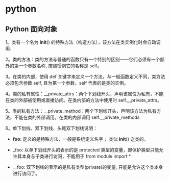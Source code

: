 # python

## Python 面向对象

1。类有一个名为 __init__() 的特殊方法（构造方法），该方法在类实例化时会自动调用.

2。类的方法：类的方法与普通的函数只有一个特别的区别——它们必须有一个额外的第一个参数名称, 按照惯例它的名称是 self。

3。在类的内部，使用 def 关键字来定义一个方法，与一般函数定义不同，类方法必须包含参数 self, 且为第一个参数，self 代表的是类的实例。

4。类的私有属性：__private_attrs：两个下划线开头，声明该属性为私有，不能在类的外部被使用或直接访问。在类内部的方法中使用时 self.__private_attrs。

5。类的私有方法：__private_method：两个下划线开头，声明该方法为私有方法，不能在类的外部调用。在类的内部调用 self.__private_methods

6。单下划线、双下划线、头尾双下划线说明：

* __foo__: 定义的是特殊方法，一般是系统定义名字 ，类似 __init__() 之类的。

* _foo: 以单下划线开头的表示的是 protected 类型的变量，即保护类型只能允许其本身与子类进行访问，不能用于 from module import *

* __foo: 双下划线的表示的是私有类型(private)的变量, 只能是允许这个类本身进行访问了。
